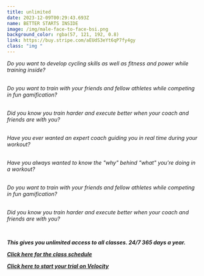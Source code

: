 ```yaml
---
title: unlimited
date: 2023-12-09T00:29:43.693Z
name: BETTER STARTS INSIDE
image: /img/male-face-to-face-bsi.png
background_color: rgba(57, 121, 192, 0.8)
link: https://buy.stripe.com/aEUdS3eYt6qP7fy4gy
class: "img "
---
```

*Do you want to develop cycling skills as well as fitness and power while training inside?*

*\
Do you want to train with your friends and fellow athletes while competing in fun gamification?*

*\
Did you know you train harder and execute better when your coach and friends are with you?*

*\
Have you ever wanted an expert coach guiding you in real time during your workout?*

*\
Have you always wanted to know the "why" behind "what" you're doing in a workout?*

*\
Do you want to train with your friends and fellow athletes while competing in fun gamification?*

*\
Did you know you train harder and execute better when your coach and friends are with you?*

*<br/>*

***This gives you unlimited access to all classes. 24/7 365 days a year.***

***[Click here for the class schedule](/#classes)***

***[Click here to start your trial on Velocity](https://app.vqvelocity.com/join?a=4o1rcm)***
